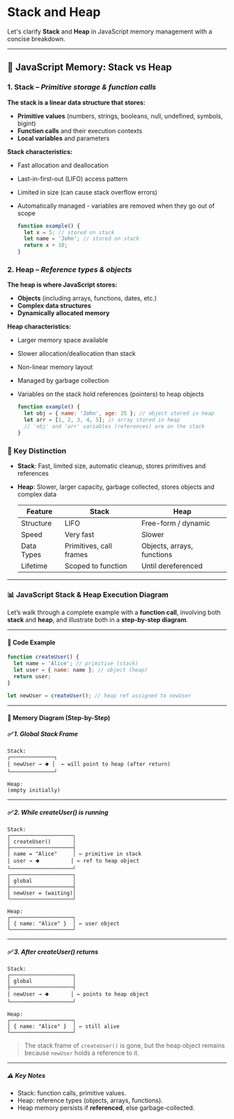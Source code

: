 # Stack and Heap

Let's clarify **Stack** and **Heap** in JavaScript memory management with a concise breakdown.

---

## 🧠 JavaScript Memory: Stack vs Heap

### 1. **Stack** – _Primitive storage & function calls_

**The stack is a linear data structure that stores:**

- **Primitive values** (numbers, strings, booleans, null, undefined, symbols, bigint)
- **Function calls** and their execution contexts
- **Local variables** and parameters

**Stack characteristics:**

- Fast allocation and deallocation
- Last-in-first-out (LIFO) access pattern
- Limited in size (can cause stack overflow errors)
- Automatically managed - variables are removed when they go out of scope

  ```javascript
  function example() {
    let x = 5; // stored on stack
    let name = 'John'; // stored on stack
    return x + 10;
  }
  ```

### 2. Heap – _Reference types & objects_

**The heap is where JavaScript stores:**

- **Objects** (including arrays, functions, dates, etc.)
- **Complex data structures**
- **Dynamically allocated memory**

**Heap characteristics:**

- Larger memory space available
- Slower allocation/deallocation than stack
- Non-linear memory layout
- Managed by garbage collection
- Variables on the stack hold references (pointers) to heap objects

  ```javascript
  function example() {
    let obj = { name: 'John', age: 25 }; // object stored in heap
    let arr = [1, 2, 3, 4, 5]; // array stored in heap
    // 'obj' and 'arr' variables (references) are on the stack
  }
  ```

### 📌 Key Distinction

- **Stack**: Fast, limited size, automatic cleanup, stores primitives and references
- **Heap**: Slower, larger capacity, garbage collected, stores objects and complex data

  | Feature    | Stack                   | Heap                       |
  | ---------- | ----------------------- | -------------------------- |
  | Structure  | LIFO                    | Free-form / dynamic        |
  | Speed      | Very fast               | Slower                     |
  | Data Types | Primitives, call frames | Objects, arrays, functions |
  | Lifetime   | Scoped to function      | Until dereferenced         |

---

### 📊 JavaScript Stack & Heap Execution Diagram

Let’s walk through a complete example with a **function call**, involving both **stack** and **heap**, and illustrate both in a **step-by-step diagram**.

---

#### 🧪 Code Example

```js
function createUser() {
  let name = 'Alice'; // primitive (stack)
  let user = { name: name }; // object (heap)
  return user;
}

let newUser = createUser(); // heap ref assigned to newUser
```

---

#### 🧠 Memory Diagram (Step-by-Step)

##### ✅ 1. **Global Stack Frame**

```text
Stack:
┌──────────────┐
│ newUser → 🢂 │  ← will point to heap (after return)
└──────────────┘

Heap:
(empty initially)
```

---

##### ✅ 2. **While createUser() is running**

```text
Stack:
┌────────────────────┐
│ createUser()       │
├────────────────────┤
│ name = "Alice"     │ ← primitive in stack
│ user → 🢂          │ ← ref to heap object
└────────────────────┘
┌────────────────────┐
│ global             │
├────────────────────┤
│ newUser = (waiting)│
└────────────────────┘

Heap:
┌────────────────────┐
│ { name: "Alice" }  │ ← user object
└────────────────────┘
```

---

##### ✅ 3. **After createUser() returns**

```text
Stack:
┌────────────────────┐
│ global             │
├────────────────────┤
│ newUser → 🢂       │ ← points to heap object
└────────────────────┘

Heap:
┌────────────────────┐
│ { name: "Alice" }  │ ← still alive
└────────────────────┘
```

> The stack frame of `createUser()` is gone, but the heap object remains because `newUser` holds a reference to it.

---

##### ⚠️ Key Notes

- Stack: function calls, primitive values.
- Heap: reference types (objects, arrays, functions).
- Heap memory persists if **referenced**, else garbage-collected.
